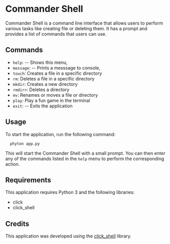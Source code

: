 # Commander Shell

Commander Shell is a command line interface that allows users to perform various tasks like creating file or deleting them. It has a prompt and provides a list of commands that users can use.

## Commands

- `help`: -- Shows this menu,
- `message`: -- Prints a messsage to console,
- `touch`: Creates a file in a specific directory
- `rm`: Deletes a file in a specific directory
- `mkdir`: Creates a new directory
- `rmdir>`: Deletes a directory
- `mv`: Renames or moves a file or directory
- `play`: Play a fun game in the terminal
- `exit`: -- Exits the application

## Usage

To start the application, run the following command:

```phyton
  phyton app.py
```

This will start the Commander Shell with a small prompt. You can then enter any of the commands listed in the `help` menu to perform the corresponding action.

## Requirements

This application requires Python 3 and the following libraries:

- click
- click_shell

## Credits

This application was developed using the [click_shell](https://pypi.org/project/click-shell/) library.
